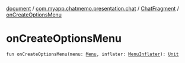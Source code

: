 [document](../../index.md) / [com.myapp.chatmemo.presentation.chat](../index.md) / [ChatFragment](index.md) / [onCreateOptionsMenu](./on-create-options-menu.md)

# onCreateOptionsMenu

`fun onCreateOptionsMenu(menu: `[`Menu`](https://developer.android.com/reference/android/view/Menu.html)`, inflater: `[`MenuInflater`](https://developer.android.com/reference/android/view/MenuInflater.html)`): `[`Unit`](https://kotlinlang.org/api/latest/jvm/stdlib/kotlin/-unit/index.html)